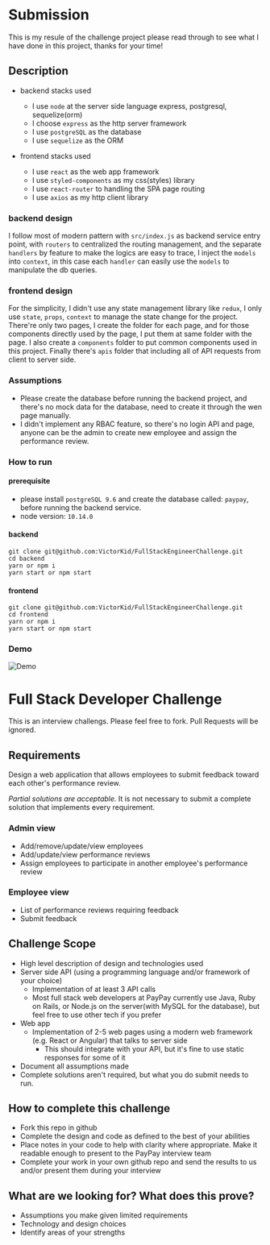 # Submission

This is my resule of the challenge project please read through to see what I have done in this project, thanks for your time!

## Description

- backend stacks used

  - I use `node` at the server side language express, postgresql, sequelize(orm)
  - I choose `express` as the http server framework
  - I use `postgreSQL` as the database
  - I use `sequelize` as the ORM

- frontend stacks used
  - I use `react` as the web app framework
  - I use `styled-components` as my css(styles) library
  - I use `react-router` to handling the SPA page routing
  - I use `axios` as my http client library

### backend design

I follow most of modern pattern with `src/index.js` as backend service entry point, with `routers` to centralized the routing management, and the separate `handlers` by feature to make the logics are easy to trace, I inject the `models` into `context`, in this case each `handler` can easily use the `models` to manipulate the db queries.

### frontend design

For the simplicity, I didn't use any state management library like `redux`, I only use `state`, `props`, `context` to manage the state change for the project. There're only two pages, I create the folder for each page, and for those components directly used by the page, I put them at same folder with the page. I also create a `components` folder to put common components used in this project. Finally there's `apis` folder that including all of API requests from client to server side.

### Assumptions

- Please create the database before running the backend project, and there's no mock data for the database, need to create it through the wen page manually.
- I didn't implement any RBAC feature, so there's no login API and page, anyone can be the admin to create new employee and assign the performance review.

### How to run

#### prerequisite

- please install `postgreSQL 9.6` and create the database called: `paypay`, before running the backend service.
- node version: `10.14.0`

#### backend

```
git clone git@github.com:VictorKid/FullStackEngineerChallenge.git
cd backend
yarn or npm i
yarn start or npm start
```

#### frontend

```
git clone git@github.com:VictorKid/FullStackEngineerChallenge.git
cd frontend
yarn or npm i
yarn start or npm start
```

### Demo

![Demo](https://github.com/VictorKid/FullStackEngineerChallenge "Demo")

# Full Stack Developer Challenge

This is an interview challengs. Please feel free to fork. Pull Requests will be ignored.

## Requirements

Design a web application that allows employees to submit feedback toward each other's performance review.

_Partial solutions are acceptable._ It is not necessary to submit a complete solution that implements every requirement.

### Admin view

- Add/remove/update/view employees
- Add/update/view performance reviews
- Assign employees to participate in another employee's performance review

### Employee view

- List of performance reviews requiring feedback
- Submit feedback

## Challenge Scope

- High level description of design and technologies used
- Server side API (using a programming language and/or framework of your choice)
  - Implementation of at least 3 API calls
  - Most full stack web developers at PayPay currently use Java, Ruby on Rails, or Node.js on the server(with MySQL for the database), but feel free to use other tech if you prefer
- Web app
  - Implementation of 2-5 web pages using a modern web framework (e.g. React or Angular) that talks to server side
    - This should integrate with your API, but it's fine to use static responses for some of it
- Document all assumptions made
- Complete solutions aren't required, but what you do submit needs to run.

## How to complete this challenge

- Fork this repo in github
- Complete the design and code as defined to the best of your abilities
- Place notes in your code to help with clarity where appropriate. Make it readable enough to present to the PayPay interview team
- Complete your work in your own github repo and send the results to us and/or present them during your interview

## What are we looking for? What does this prove?

- Assumptions you make given limited requirements
- Technology and design choices
- Identify areas of your strengths
